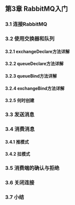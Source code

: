 ## 第3章 RabbitMQ入门

### 3.1 连接RabbitMQ

### 3.2 使用交换器和队列

#### 3.2.1 exchangeDeclare方法详解

#### 3.2.2 queueDeclare方法详解

#### 3.2.3 queueBind方法详解

#### 3.2.4 exchangeBind方法详解

#### 3.2.5 何时创建

### 3.3 发送消息

### 3.4 消费消息

#### 3.4.1 推模式

#### 3.4.2 拉模式

### 3.5 消费端的确认与拒绝

### 3.6 关闭连接

### 3.7 小结